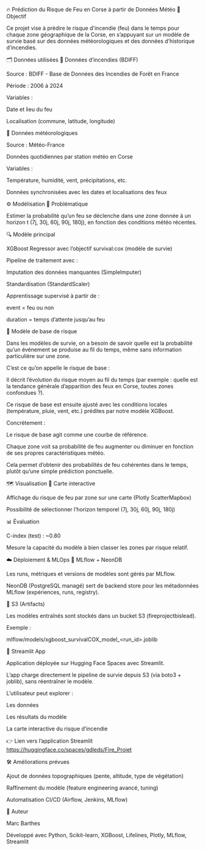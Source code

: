 🔥 Prédiction du Risque de Feu en Corse à partir de Données Météo
🧠 Objectif

Ce projet vise à prédire le risque d'incendie (feu) dans le temps pour chaque zone géographique de la Corse, en s’appuyant sur un modèle de survie basé sur des données météorologiques et des données d’historique d’incendies.

🗂️ Données utilisées
🔸 Données d’incendies (BDIFF)

Source : BDIFF - Base de Données des Incendies de Forêt en France

Période : 2006 à 2024

Variables :

Date et lieu du feu

Localisation (commune, latitude, longitude)

🔸 Données météorologiques

Source : Météo-France

Données quotidiennes par station météo en Corse

Variables :

Température, humidité, vent, précipitations, etc.

Données synchronisées avec les dates et localisations des feux

⚙️ Modélisation
📌 Problématique

Estimer la probabilité qu’un feu se déclenche dans une zone donnée à un horizon t (7j, 30j, 60j, 90j, 180j), en fonction des conditions météo récentes.

🔍 Modèle principal

XGBoost Regressor avec l’objectif survival:cox (modèle de survie)

Pipeline de traitement avec :

Imputation des données manquantes (SimpleImputer)

Standardisation (StandardScaler)

Apprentissage supervisé à partir de :

event = feu ou non

duration = temps d’attente jusqu’au feu

🔬 Modèle de base de risque

Dans les modèles de survie, on a besoin de savoir quelle est la probabilité qu’un événement se produise au fil du temps, même sans information particulière sur une zone.

C’est ce qu’on appelle le risque de base :

Il décrit l’évolution du risque moyen au fil du temps (par exemple : quelle est la tendance générale d’apparition des feux en Corse, toutes zones confondues ?).

Ce risque de base est ensuite ajusté avec les conditions locales (température, pluie, vent, etc.) prédites par notre modèle XGBoost.

Concrètement :

Le risque de base agit comme une courbe de référence.

Chaque zone voit sa probabilité de feu augmenter ou diminuer en fonction de ses propres caractéristiques météo.

Cela permet d’obtenir des probabilités de feu cohérentes dans le temps, plutôt qu’une simple prédiction ponctuelle.

🗺️ Visualisation
📍 Carte interactive

Affichage du risque de feu par zone sur une carte (Plotly ScatterMapbox)

Possibilité de sélectionner l’horizon temporel (7j, 30j, 60j, 90j, 180j)

📊 Évaluation

C-index (test) : ~0.80

Mesure la capacité du modèle à bien classer les zones par risque relatif.

☁️ Déploiement & MLOps
🔹 MLflow + NeonDB

Les runs, métriques et versions de modèles sont gérés par MLflow.

NeonDB (PostgreSQL managé) sert de backend store pour les métadonnées MLflow (expériences, runs, registry).

🔹 S3 (Artifacts)

Les modèles entraînés sont stockés dans un bucket S3 (fireprojectbislead).

Exemple :

mlflow/models/xgboost_survivalCOX_model_<run_id>.joblib

🔹 Streamlit App

Application déployée sur Hugging Face Spaces avec Streamlit.

L’app charge directement le pipeline de survie depuis S3 (via boto3 + joblib), sans réentraîner le modèle.

L’utilisateur peut explorer :

Les données

Les résultats du modèle

La carte interactive du risque d’incendie

👉 Lien vers l’application Streamlit
https://huggingface.co/spaces/gdleds/Fire_Projet

🛠️ Améliorations prévues

Ajout de données topographiques (pente, altitude, type de végétation)

Raffinement du modèle (feature engineering avancé, tuning)

Automatisation CI/CD (Airflow, Jenkins, MLflow)

👤 Auteur

Marc Barthes

Développé avec Python, Scikit-learn, XGBoost, Lifelines, Plotly, MLflow, Streamlit
